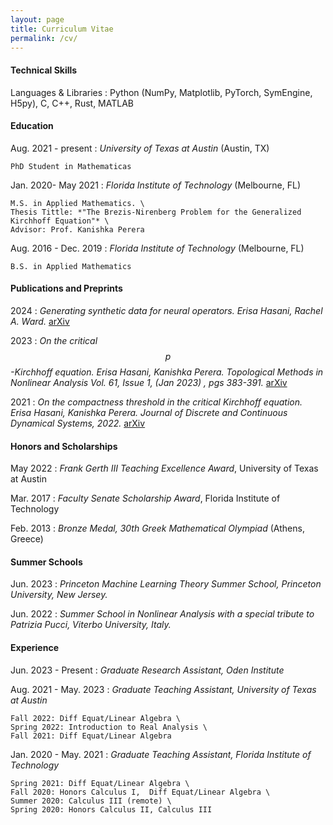 ```yaml
---
layout: page
title: Curriculum Vitae
permalink: /cv/
---
```


#### Technical Skills

Languages & Libraries
:   Python (NumPy, Matplotlib, PyTorch, SymEngine, H5py), C, C++, Rust, MATLAB


#### Education


Aug. 2021 - present
:   *University of Texas at Austin* (Austin, TX)

    PhD Student in Mathematicas

Jan. 2020- May 2021
:   *Florida Institute of Technology* (Melbourne, FL)

    M.S. in Applied Mathematics. \
    Thesis Tittle: *"The Brezis-Nirenberg Problem for the Generalized Kirchhoff Equation"* \
    Advisor: Prof. Kanishka Perera

Aug. 2016 - Dec. 2019
:   *Florida Institute of Technology* (Melbourne, FL)

    B.S. in Applied Mathematics



#### Publications and Preprints
2024
:   *Generating synthetic data for neural operators. Erisa Hasani, Rachel A. Ward.* [arXiv](https://arxiv.org/abs/2401.02398)

2023
:   *On the critical $$p$$-Kirchhoff equation. Erisa Hasani, Kanishka Perera. Topological Methods in Nonlinear Analysis Vol. 61, Issue 1, (Jan 2023) , pgs 383-391.* [arXiv](https://arxiv.org/abs/2108.05285)

2021
:   *On the compactness threshold in the critical Kirchhoff equation. Erisa Hasani, Kanishka Perera. Journal of Discrete and Continuous Dynamical Systems, 2022.* [arXiv](https://arxiv.org/abs/2012.05317)


#### Honors and Scholarships

May 2022
:    *Frank Gerth III Teaching Excellence Award*, University of Texas at Austin 

Mar. 2017
:    *Faculty Senate Scholarship Award*, Florida Institute of Technology 

Feb. 2013
:   *Bronze Medal, 30th Greek Mathematical Olympiad* (Athens, Greece)


#### Summer Schools
Jun. 2023
: *Princeton Machine Learning Theory Summer School, Princeton University, New Jersey.*

Jun. 2022
: *Summer School in Nonlinear Analysis with a special tribute to Patrizia
Pucci, Viterbo University, Italy.*


#### Experience

Jun. 2023 - Present
:   *Graduate Research  Assistant, Oden Institute*


Aug. 2021 - May. 2023
:   *Graduate Teaching Assistant, University of Texas at Austin*

    Fall 2022: Diff Equat/Linear Algebra \
    Spring 2022: Introduction to Real Analysis \
    Fall 2021: Diff Equat/Linear Algebra

Jan. 2020 - May. 2021
:   *Graduate Teaching Assistant, Florida Institute of Technology*

    Spring 2021: Diff Equat/Linear Algebra \
    Fall 2020: Honors Calculus I,  Diff Equat/Linear Algebra \
    Summer 2020: Calculus III (remote) \
    Spring 2020: Honors Calculus II, Calculus III




